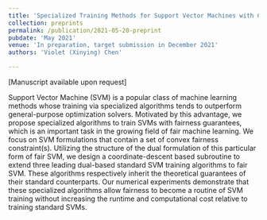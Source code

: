 ```yaml
---
title: 'Specialized Training Methods for Support Vector Machines with Convex Fairness Constraints'
collection: preprints
permalink: /publication/2021-05-20-preprint
pubdate: 'May 2021'
venue: 'In preparation, target submission in December 2021'
authors: 'Violet (Xinying) Chen'

---
```


[Manuscript available upon request]

Support Vector Machine (SVM) is a popular class of machine learning methods whose training via specialized algorithms tends to outperform general-purpose optimization solvers. Motivated by this advantage, we propose specialized algorithms to train SVMs with fairness guarantees, which is an important task in the growing field of fair machine learning. We focus on SVM formulations that contain a set of convex fairness constraint(s). Utilizing the structure of the dual formulation of this particular form of fair SVM, we design a coordinate-descent based subroutine to extend three leading dual-based standard SVM training algorithms to fair SVM. These algorithms respectively inherit the theoretical guarantees of their standard counterparts. Our numerical experiments demonstrate that these specialized algorithms allow fairness to become a routine of SVM training without increasing the runtime and computational cost relative to training standard SVMs.

